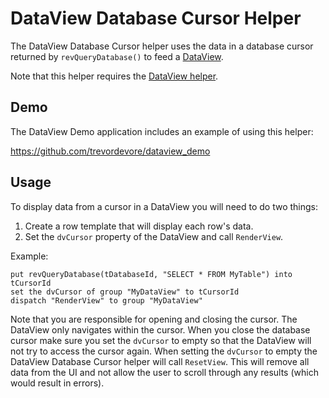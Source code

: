 # DataView Database Cursor Helper

The DataView Database Cursor helper uses the data in a database cursor returned by `revQueryDatabase()` to feed a [DataView](https://github.com/trevordevore/levurehelper-dataview).

Note that this helper requires the [DataView helper](https://github.com/trevordevore/levurehelper-dataview).

## Demo

The DataView Demo application includes an example of using this helper:

https://github.com/trevordevore/dataview_demo

## Usage

To display data from a cursor in a DataView you will need to do two things:

1. Create a row template that will display each row's data.
2. Set the `dvCursor` property of the DataView and call `RenderView`.

Example:

```
put revQueryDatabase(tDatabaseId, "SELECT * FROM MyTable") into tCursorId
set the dvCursor of group "MyDataView" to tCursorId
dispatch "RenderView" to group "MyDataView"
```

Note that you are responsible for opening and closing the cursor. The DataView only navigates within the cursor. When you close the database cursor make sure you set the `dvCursor` to empty so that the DataView will not try to access the cursor again. When setting the `dvCursor` to empty the DataView Database Cursor helper will call `ResetView`. This will remove all data from the UI and not allow the user to scroll through any results (which would result in errors).

